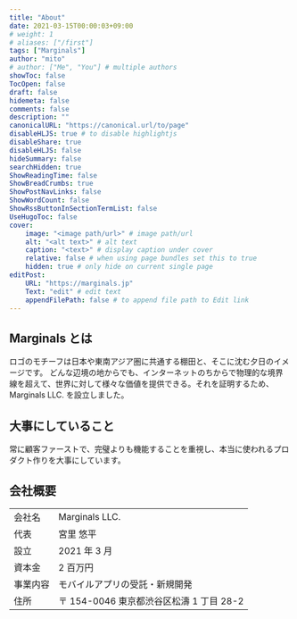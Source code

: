 ```yaml
---
title: "About"
date: 2021-03-15T00:00:03+09:00
# weight: 1
# aliases: ["/first"]
tags: ["Marginals"]
author: "mito"
# author: ["Me", "You"] # multiple authors
showToc: false
TocOpen: false
draft: false
hidemeta: false
comments: false
description: ""
canonicalURL: "https://canonical.url/to/page"
disableHLJS: true # to disable highlightjs
disableShare: true
disableHLJS: false
hideSummary: false
searchHidden: true
ShowReadingTime: false
ShowBreadCrumbs: true
ShowPostNavLinks: false
ShowWordCount: false
ShowRssButtonInSectionTermList: false
UseHugoToc: false
cover:
    image: "<image path/url>" # image path/url
    alt: "<alt text>" # alt text
    caption: "<text>" # display caption under cover
    relative: false # when using page bundles set this to true
    hidden: true # only hide on current single page
editPost:
    URL: "https://marginals.jp"
    Text: "edit" # edit text
    appendFilePath: false # to append file path to Edit link
---
```


## Marginals とは

ロゴのモチーフは日本や東南アジア圏に共通する棚田と、そこに沈む夕日のイメージです。
どんな辺境の地からでも、インターネットのちからで物理的な境界線を超えて、世界に対して様々な価値を提供できる。それを証明するため、Marginals LLC. を設立しました。

## 大事にしていること

常に顧客ファーストで、完璧よりも機能することを重視し、本当に使われるプロダクト作りを大事にしています。

## 会社概要

|          |                                          |
| -------- | ---------------------------------------- |
| 会社名   | Marginals LLC.                           |
| 代表     | 宮里 悠平                                |
| 設立     | 2021 年 3 月                             |
| 資本金   | 2 百万円                                 |
| 事業内容 | モバイルアプリの受託・新規開発           |
| 住所     | 〒 154-0046 東京都渋谷区松濤 1 丁目 28-2 |
